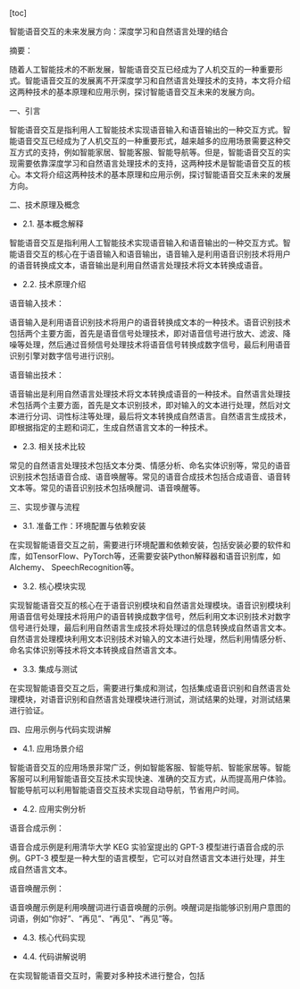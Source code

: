 
[toc]                    
                
                
智能语音交互的未来发展方向：深度学习和自然语言处理的结合

摘要：

随着人工智能技术的不断发展，智能语音交互已经成为了人机交互的一种重要形式。智能语音交互的发展离不开深度学习和自然语言处理技术的支持，本文将介绍这两种技术的基本原理和应用示例，探讨智能语音交互未来的发展方向。

一、引言

智能语音交互是指利用人工智能技术实现语音输入和语音输出的一种交互方式。智能语音交互已经成为了人机交互的一种重要形式，越来越多的应用场景需要这种交互方式的支持，例如智能家居、智能客服、智能导航等。但是，智能语音交互的实现需要依靠深度学习和自然语言处理技术的支持，这两种技术是智能语音交互的核心。本文将介绍这两种技术的基本原理和应用示例，探讨智能语音交互未来的发展方向。

二、技术原理及概念

- 2.1. 基本概念解释

智能语音交互是指利用人工智能技术实现语音输入和语音输出的一种交互方式。智能语音交互的核心在于语音输入和语音输出，语音输入是利用语音识别技术将用户的语音转换成文本，语音输出是利用自然语言处理技术将文本转换成语音。

- 2.2. 技术原理介绍

语音输入技术：

语音输入是利用语音识别技术将用户的语音转换成文本的一种技术。语音识别技术包括两个主要方面，首先是语音信号处理技术，即对语音信号进行放大、滤波、降噪等处理，然后通过音频信号处理技术将语音信号转换成数字信号，最后利用语音识别引擎对数字信号进行识别。

语音输出技术：

语音输出是利用自然语言处理技术将文本转换成语音的一种技术。自然语言处理技术包括两个主要方面，首先是文本识别技术，即对输入的文本进行处理，然后对文本进行分词、词性标注等处理，最后将文本转换成自然语言。自然语言生成技术，即根据指定的主题和词汇，生成自然语言文本的一种技术。

- 2.3. 相关技术比较

常见的自然语言处理技术包括文本分类、情感分析、命名实体识别等，常见的语音识别技术包括语音合成、语音唤醒等。常见的语音合成技术包括合成语音、语音转文本等。常见的语音识别技术包括唤醒词、语音唤醒等。

三、实现步骤与流程

- 3.1. 准备工作：环境配置与依赖安装

在实现智能语音交互之前，需要进行环境配置和依赖安装，包括安装必要的软件和库，如TensorFlow、PyTorch等，还需要安装Python解释器和语音识别库，如Alchemy、 SpeechRecognition等。

- 3.2. 核心模块实现

实现智能语音交互的核心在于语音识别模块和自然语言处理模块。语音识别模块利用语音信号处理技术将用户的语音转换成数字信号，然后利用文本识别技术对数字信号进行处理，最后利用自然语言生成技术将处理过的信息转换成自然语言文本。自然语言处理模块利用文本识别技术对输入的文本进行处理，然后利用情感分析、命名实体识别等技术将文本转换成自然语言文本。

- 3.3. 集成与测试

在实现智能语音交互之后，需要进行集成和测试，包括集成语音识别和自然语言处理模块，对语音识别和自然语言处理模块进行测试，测试结果的处理，对测试结果进行验证。

四、应用示例与代码实现讲解

- 4.1. 应用场景介绍

智能语音交互的应用场景非常广泛，例如智能客服、智能导航、智能家居等。智能客服可以利用智能语音交互技术实现快速、准确的交互方式，从而提高用户体验。智能导航可以利用智能语音交互技术实现自动导航，节省用户时间。

- 4.2. 应用实例分析

语音合成示例：

语音合成示例是利用清华大学 KEG 实验室提出的 GPT-3 模型进行语音合成的示例。GPT-3 模型是一种大型的语言模型，它可以对自然语言文本进行处理，并生成自然语言文本。

语音唤醒示例：

语音唤醒示例是利用唤醒词进行语音唤醒的示例。唤醒词是指能够识别用户意图的词语，例如“你好”、“再见”、“再见”、“再见”等。

- 4.3. 核心代码实现

- 4.4. 代码讲解说明

在实现智能语音交互时，需要对多种技术进行整合，包括


